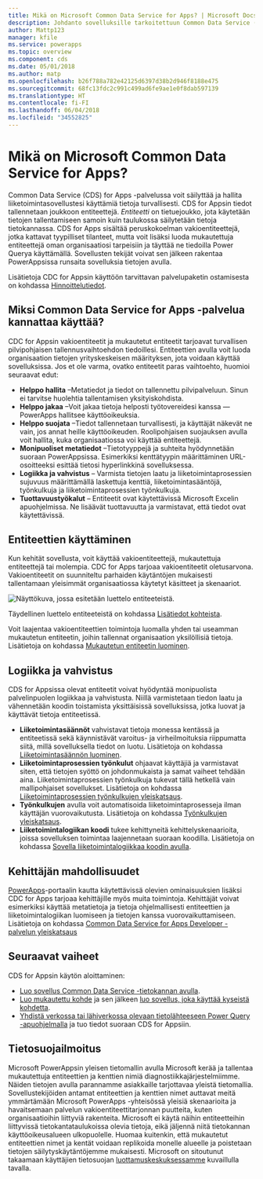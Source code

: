 ```yaml
---
title: Mikä on Microsoft Common Data Service for Apps? | Microsoft Docs
description: Johdanto sovelluksille tarkoitettuun Common Data Service (CDS) for Apps -palveluun, entiteetteihin ja palvelinpuolen logiikkaan.
author: Mattp123
manager: kfile
ms.service: powerapps
ms.topic: overview
ms.component: cds
ms.date: 05/01/2018
ms.author: matp
ms.openlocfilehash: b26f788a782e42125d6397d38b2d946f8188e475
ms.sourcegitcommit: 68fc13fdc2c991c499ad6fe9ae1e0f8dab597139
ms.translationtype: HT
ms.contentlocale: fi-FI
ms.lasthandoff: 06/04/2018
ms.locfileid: "34552825"
---
```

# <a name="what-is-common-data-service-for-apps"></a>Mikä on Microsoft Common Data Service for Apps?
Common Data Service (CDS) for Apps -palvelussa voit säilyttää ja hallita liiketoimintasovellustesi käyttämiä tietoja turvallisesti. CDS for Appsin tiedot tallennetaan joukkoon entiteettejä. *Entiteetti* on tietuejoukko, jota käytetään tietojen tallentamiseen samoin kuin taulukossa säilytetään tietoja tietokannassa. CDS for Apps sisältää peruskokoelman vakioentiteettejä, jotka kattavat tyypilliset tilanteet, mutta voit lisäksi luoda mukautettuja entiteettejä oman organisaatiosi tarpeisiin ja täyttää ne tiedoilla Power Querya käyttämällä. Sovellusten tekijät voivat sen jälkeen rakentaa PowerAppsissa runsaita sovelluksia tietojen avulla.

Lisätietoja CDC for Appsin käyttöön tarvittavan palvelupaketin ostamisesta on kohdassa [Hinnoittelutiedot](../../administrator/pricing-billing-skus.md).

## <a name="why-use-common-data-service-for-apps"></a>Miksi Common Data Service for Apps -palvelua kannattaa käyttää?
CDC for Appsin vakioentiteetit ja mukautetut entiteetit tarjoavat turvallisen pilvipohjaisen tallennusvaihtoehdon tiedoillesi. Entiteettien avulla voit luoda organisaation tietojen yrityskeskeisen määrityksen, jota voidaan käyttää sovelluksissa. Jos et ole varma, ovatko entiteetit paras vaihtoehto, huomioi seuraavat edut:

* **Helppo hallita** &ndash;Metatiedot ja tiedot on tallennettu pilvipalveluun. Sinun ei tarvitse huolehtia tallentamisen yksityiskohdista.
* **Helppo jakaa** &ndash;Voit jakaa tietoja helposti työtovereidesi kanssa &mdash; PowerApps hallitsee käyttöoikeuksia.
* **Helppo suojata** &ndash;Tiedot tallennetaan turvallisesti, ja käyttäjät näkevät ne vain, jos annat heille käyttöoikeuden. Roolipohjaisen suojauksen avulla voit hallita, kuka organisaatiossa voi käyttää entiteettejä.
* **Monipuoliset metatiedot** &ndash;Tietotyyppejä ja suhteita hyödynnetään suoraan PowerAppsissa. Esimerkiksi kenttätyypin määrittäminen URL-osoitteeksi esittää tietosi hyperlinkkinä sovelluksessa.
* **Logiikka ja vahvistus** &ndash; Varmista tietojen laatu ja liiketoimintaprosessien sujuvuus määrittämällä laskettuja kenttiä, liiketoimintasääntöjä, työnkulkuja ja liiketoimintaprosessien työnkulkuja.
* **Tuottavuustyökalut** &ndash; Entiteetit ovat käytettävissä Microsoft Excelin apuohjelmissa. Ne lisäävät tuottavuutta ja varmistavat, että tiedot ovat käytettävissä.

## <a name="interacting-with-entities"></a>Entiteettien käyttäminen
Kun kehität sovellusta, voit käyttää vakioentiteettejä, mukautettuja entiteettejä tai molempia. CDC for Apps tarjoaa vakioentiteetit oletusarvona. Vakioentiteetit on suunniteltu parhaiden käytäntöjen mukaisesti tallentamaan yleisimmät organisaatiossa käytetyt käsitteet ja skenaariot.

![Näyttökuva, jossa esitetään luettelo entiteeteistä.](./media/data-platform-cds-intro/entitylist.png "Entiteettiluettelo")

Täydellinen luettelo entiteeteistä on kohdassa [Lisätiedot kohteista](https://docs.microsoft.com/powerapps/developer/common-data-service/reference/about-entity-reference).

Voit laajentaa vakioentiteettien toimintoja luomalla yhden tai useamman mukautetun entiteetin, joihin tallennat organisaation yksilöllisiä tietoja. Lisätietoja on kohdassa [Mukautetun entiteetin luominen](create-custom-entity.md).

## <a name="logic-and-validation"></a>Logiikka ja vahvistus
CDS for Appsissa olevat entiteetit voivat hyödyntää monipuolista palvelinpuolen logiikkaa ja vahvistusta. Niillä varmistetaan tiedon laatu ja vähennetään koodin toistamista yksittäisissä sovelluksissa, jotka luovat ja käyttävät tietoja entiteetissä.

* **Liiketoimintasäännöt** vahvistavat tietoja monessa kentässä ja entiteetissä sekä käynnistävät varoitus- ja virheilmoituksia riippumatta siitä, millä sovelluksella tiedot on luotu. Lisätietoja on kohdassa [Liiketoimintasäännön luominen](./data-platform-create-business-rule.md).
* **Liiketoimintaprosessien työnkulut** ohjaavat käyttäjiä ja varmistavat siten, että tietojen syöttö on johdonmukaista ja samat vaiheet tehdään aina. Liiketoimintaprosessien työnkulkuja tukevat tällä hetkellä vain mallipohjaiset sovellukset. Lisätietoja on kohdassa [Liiketoimintaprosessien työnkulkujen yleiskatsaus](/dynamics365/customer-engagement/customize/business-process-flows-overview).
* **Työnkulkujen** avulla voit automatisoida liiketoimintaprosesseja ilman käyttäjän vuorovaikutusta. Lisätietoja on kohdassa [Työnkulkujen yleiskatsaus](/dynamics365/customer-engagement/customize/workflow-processes).
* **Liiketoimintalogiikan koodi** tukee kehittyneitä kehittelyskenaarioita, joissa sovelluksen toimintaa laajennetaan suoraan koodilla. Lisätietoja on kohdassa [Sovella liiketoimintalogiikkaa koodin avulla](../../developer/common-data-service/apply-business-logic-with-code.md).

## <a name="developer-capabilities"></a>Kehittäjän mahdollisuudet
[PowerApps](https://web.powerapps.com)-portaalin kautta käytettävissä olevien ominaisuuksien lisäksi CDC for Apps tarjoaa kehittäjille myös muita toimintoja. Kehittäjät voivat esimerkiksi käyttää metatietoja ja tietoja ohjelmallisesti entiteettien ja liiketoimintalogiikan luomiseen ja tietojen kanssa vuorovaikuttamiseen. Lisätietoja on kohdassa [Common Data Service for Apps Developer -palvelun yleiskatsaus](../../developer/common-data-service/overview.md)

## <a name="next-steps"></a>Seuraavat vaiheet
CDS for Appsin käytön aloittaminen:
* [Luo sovellus Common Data Service -tietokannan avulla](../canvas-apps/data-platform-create-app-scratch.md).
* [Luo mukautettu kohde](create-custom-entity.md) ja sen jälkeen [luo sovellus, joka käyttää kyseistä kohdetta](../canvas-apps/data-platform-create-app.md).
* [Yhdistä verkossa tai lähiverkossa olevaan tietolähteeseen Power Query -apuohjelmalla](./data-platform-cds-newentity-pq.md) ja tuo tiedot suoraan CDS for Appsiin.

## <a name="privacy-notice"></a>Tietosuojailmoitus
Microsoft PowerAppsin yleisen tietomallin avulla Microsoft kerää ja tallentaa mukautettuja entiteettien ja kenttien nimiä diagnostiikkajärjestelmiimme. Näiden tietojen avulla parannamme asiakkaille tarjottavaa yleistä tietomallia. Sovellustekijöiden antamat entiteettien ja kenttien nimet auttavat meitä ymmärtämään Microsoft PowerApps -yhteisössä yleisiä skenaarioita ja havaitsemaan palvelun vakioentiteettitarjonnan puutteita, kuten organisaatioihin liittyviä rakenteita. Microsoft ei käytä näihin entiteetteihin liittyvissä tietokantataulukoissa olevia tietoja, eikä jäljennä niitä tietokannan käyttöoikeusalueen ulkopuolelle. Huomaa kuitenkin, että mukautetut entiteettien nimet ja kentät voidaan replikoida monelle alueelle ja poistetaan tietojen säilytyskäytäntöjemme mukaisesti. Microsoft on sitoutunut takaamaan käyttäjien tietosuojan [luottamuskeskuksessamme](https://www.microsoft.com/trustcenter/Privacy/default.aspx) kuvaillulla tavalla.
